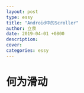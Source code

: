 ```yaml
---
layout: post
type: essy
title: "Android中的Scroller"
author: 立泉
date: 2019-04-01 +0800
description: 
cover: 
categories: essy
---
```


# 何为滑动
